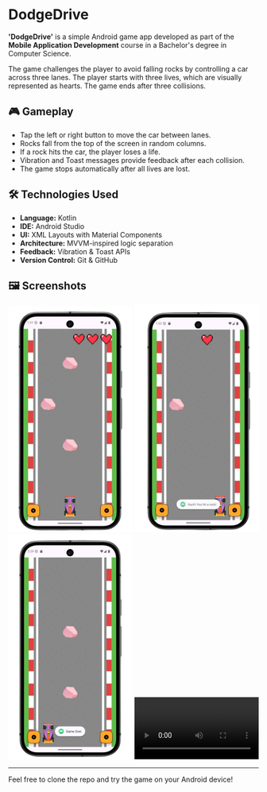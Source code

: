 #  DodgeDrive

**'DodgeDrive'** is a simple Android game app developed as part of the **Mobile Application Development** course in a Bachelor's degree in Computer Science.

The game challenges the player to avoid falling rocks by controlling a car across three lanes. The player starts with three lives, which are visually represented as hearts. The game ends after three collisions.

## 🎮 Gameplay

- Tap the left or right button to move the car between lanes.
- Rocks fall from the top of the screen in random columns.
- If a rock hits the car, the player loses a life.
- Vibration and Toast messages provide feedback after each collision.
- The game stops automatically after all lives are lost.

## 🛠️ Technologies Used

- **Language:** Kotlin  
- **IDE:** Android Studio  
- **UI:** XML Layouts with Material Components  
- **Architecture:** MVVM-inspired logic separation  
- **Feedback:** Vibration & Toast APIs  
- **Version Control:** Git & GitHub  

## 🖼️ Screenshots

<div align="center">
  <img src="screenshots/gameStart.JPEG" alt="Game Start" width="250"/>
  <img src="screenshots/Collision.JPEG" alt="Collision" width="250"/>
  <img src="screenshots/gameOver.JPEG" alt="Game Over" width="250"/>
  <video src="[screenshots/DodgeDrive_demo.mp4](https://github.com/user-attachments/assets/1cfd9886-8e4a-4806-beda-5e991bcef17a)" alt="DodgeDrive Demo" controls width="250"></video>
</div>


---

Feel free to clone the repo and try the game on your Android device!
